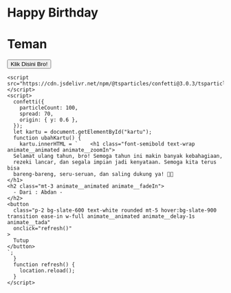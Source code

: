 <!DOCTYPE html>
<html lang="en">
  <head>
    <meta charset="UTF-8" />
    <meta name="viewport" content="width=device-width, initial-scale=1.0" />
    <title>HBD Temanku dari Abdan</title> 
    <script src="https://cdn.tailwindcss.com"></script>
    <link
      rel="stylesheet"
      href="https://cdnjs.cloudflare.com/ajax/libs/animate.css/4.1.1/animate.min.css"
    />
  </head>
  <body
    style="
      background-image: url(https://images.unsplash.com/photo-1530273973427-22351773250c?q=80&w=1470&auto=format&fit=crop&ixlib=rb-4.0.3&ixid=M3wxMjA3fDB8MHxwaG90by1wYWdlfHx8fGVufDB8fHx8fA%3D%3D);
    "
    class="flex justify-center h-screen items-center"
  >
    <div
      class="bg-white border px-10 py-8 border-4 border-gray-300 shadow-lg shadow-blue-300 rounded-xl text-center animate__animated animate__backInDown m-8 w-80"
      id="kartu"
    >
      <h1 class="text-3xl">Happy Birthday</h1>
      <h1
        class="text-4xl text-blue-500 font-bold animate__animated animate__pulse animate__infinite"
      >
        Teman
      </h1>
      <button
        class="p-2 bg-blue-600 text-white rounded mt-5 hover:bg-blue-900 transition ease-in w-full animate__animated animate__delay-1s animate__tada"
        onclick="ubahKartu()"
      >
        Klik Disini Bro!
      </button>
    </div>

    <script src="https://cdn.jsdelivr.net/npm/@tsparticles/confetti@3.0.3/tsparticles.confetti.bundle.min.js"></script>
    <script>
      confetti({
        particleCount: 100,
        spread: 70,
        origin: { y: 0.6 },
      });
      let kartu = document.getElementById("kartu");
      function ubahKartu() {
        kartu.innerHTML = `    <h1 class="font-semibold text-wrap animate__animated animate__zoomIn">
      Selamat ulang tahun, bro! Semoga tahun ini makin banyak kebahagiaan,
      rezeki lancar, dan segala impian jadi kenyataan. Semoga kita terus bisa
      bareng-bareng, seru-seruan, dan saling dukung ya! 🎉🎂
    </h1>
    <h2 class="mt-3 animate__animated animate__fadeIn">
      - Dari : Abdan -
    </h2>
    <button
      class="p-2 bg-slate-600 text-white rounded mt-5 hover:bg-slate-900 transition ease-in w-full animate__animated animate__delay-1s animate__tada"
      onclick="refresh()"
    >
      Tutup
    </button>
    `;
      }
      function refresh() {
        location.reload();
      }
    </script>
  </body>
</html>
